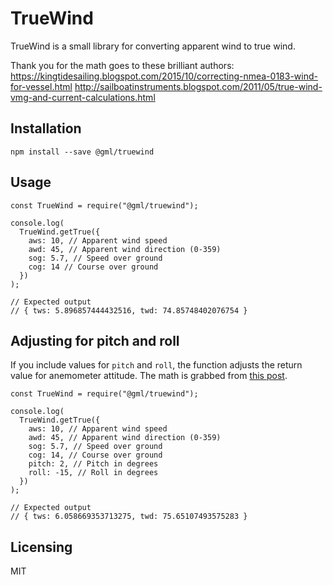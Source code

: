 # TrueWind

TrueWind is a small library for converting apparent wind to true wind. 

Thank you for the math goes to these brilliant authors: 
https://kingtidesailing.blogspot.com/2015/10/correcting-nmea-0183-wind-for-vessel.html
http://sailboatinstruments.blogspot.com/2011/05/true-wind-vmg-and-current-calculations.html

## Installation
```
npm install --save @gml/truewind
```

## Usage

```
const TrueWind = require("@gml/truewind");

console.log(
  TrueWind.getTrue({
    aws: 10, // Apparent wind speed
    awd: 45, // Apparent wind direction (0-359)
    sog: 5.7, // Speed over ground
    cog: 14 // Course over ground
  })
);

// Expected output
// { tws: 5.896857444432516, twd: 74.85748402076754 }
```

## Adjusting for pitch and roll

If you include values for ``pitch`` and ``roll``, the function adjusts the return value for anemometer attitude. The math is grabbed from [this post](https://kingtidesailing.blogspot.com/2015/10/correcting-nmea-0183-wind-for-vessel.html).

```
const TrueWind = require("@gml/truewind");

console.log(
  TrueWind.getTrue({
    aws: 10, // Apparent wind speed
    awd: 45, // Apparent wind direction (0-359)
    sog: 5.7, // Speed over ground
    cog: 14, // Course over ground
    pitch: 2, // Pitch in degrees 
    roll: -15, // Roll in degrees
  })
);

// Expected output
// { tws: 6.058669353713275, twd: 75.65107493575283 }
```

## Licensing

MIT
